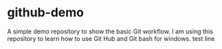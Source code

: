 # github-demo
A simple demo repository to show the basic Git workflow.
I am using this repository to learn how to use Git Hub and Git bash for windows.
test line

